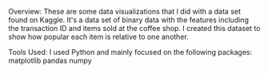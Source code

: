 Overview: 
These are some data visualizations that I did with a data set found on Kaggle. It's a data set of binary data with the features including the transaction ID and items sold at the coffee shop. 
I created this dataset to show how popular each item is relative to one another. 

Tools Used: 
I used Python and mainly focused on the following packages:
  matplotlib
  pandas
  numpy
